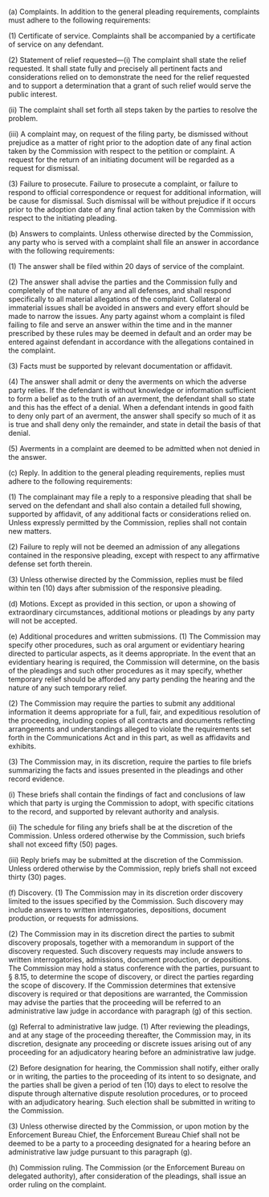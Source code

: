 (a) Complaints. In addition to the general pleading requirements, complaints must adhere to the following requirements:

(1) Certificate of service. Complaints shall be accompanied by a certificate of service on any defendant.
            

(2) Statement of relief requested—(i) The complaint shall state the relief requested. It shall state fully and precisely all pertinent facts and considerations relied on to demonstrate the need for the relief requested and to support a determination that a grant of such relief would serve the public interest.

(ii) The complaint shall set forth all steps taken by the parties to resolve the problem.

(iii) A complaint may, on request of the filing party, be dismissed without prejudice as a matter of right prior to the adoption date of any final action taken by the Commission with respect to the petition or complaint. A request for the return of an initiating document will be regarded as a request for dismissal.

(3) Failure to prosecute. Failure to prosecute a complaint, or failure to respond to official correspondence or request for additional information, will be cause for dismissal. Such dismissal will be without prejudice if it occurs prior to the adoption date of any final action taken by the Commission with respect to the initiating pleading.

(b) Answers to complaints. Unless otherwise directed by the Commission, any party who is served with a complaint shall file an answer in accordance with the following requirements:

(1) The answer shall be filed within 20 days of service of the complaint.

(2) The answer shall advise the parties and the Commission fully and completely of the nature of any and all defenses, and shall respond specifically to all material allegations of the complaint. Collateral or immaterial issues shall be avoided in answers and every effort should be made to narrow the issues. Any party against whom a complaint is filed failing to file and serve an answer within the time and in the manner prescribed by these rules may be deemed in default and an order may be entered against defendant in accordance with the allegations contained in the complaint.

(3) Facts must be supported by relevant documentation or affidavit.

(4) The answer shall admit or deny the averments on which the adverse party relies. If the defendant is without knowledge or information sufficient to form a belief as to the truth of an averment, the defendant shall so state and this has the effect of a denial. When a defendant intends in good faith to deny only part of an averment, the answer shall specify so much of it as is true and shall deny only the remainder, and state in detail the basis of that denial.

(5) Averments in a complaint are deemed to be admitted when not denied in the answer.

(c) Reply. In addition to the general pleading requirements, replies must adhere to the following requirements:

(1) The complainant may file a reply to a responsive pleading that shall be served on the defendant and shall also contain a detailed full showing, supported by affidavit, of any additional facts or considerations relied on. Unless expressly permitted by the Commission, replies shall not contain new matters.

(2) Failure to reply will not be deemed an admission of any allegations contained in the responsive pleading, except with respect to any affirmative defense set forth therein.

(3) Unless otherwise directed by the Commission, replies must be filed within ten (10) days after submission of the responsive pleading.

(d) Motions. Except as provided in this section, or upon a showing of extraordinary circumstances, additional motions or pleadings by any party will not be accepted.

(e) Additional procedures and written submissions. (1) The Commission may specify other procedures, such as oral argument or evidentiary hearing directed to particular aspects, as it deems appropriate. In the event that an evidentiary hearing is required, the Commission will determine, on the basis of the pleadings and such other procedures as it may specify, whether temporary relief should be afforded any party pending the hearing and the nature of any such temporary relief.

(2) The Commission may require the parties to submit any additional information it deems appropriate for a full, fair, and expeditious resolution of the proceeding, including copies of all contracts and documents reflecting arrangements and understandings alleged to violate the requirements set forth in the Communications Act and in this part, as well as affidavits and exhibits.

(3) The Commission may, in its discretion, require the parties to file briefs summarizing the facts and issues presented in the pleadings and other record evidence.

(i) These briefs shall contain the findings of fact and conclusions of law which that party is urging the Commission to adopt, with specific citations to the record, and supported by relevant authority and analysis.

(ii) The schedule for filing any briefs shall be at the discretion of the Commission. Unless ordered otherwise by the Commission, such briefs shall not exceed fifty (50) pages.

(iii) Reply briefs may be submitted at the discretion of the Commission. Unless ordered otherwise by the Commission, reply briefs shall not exceed thirty (30) pages.

(f) Discovery. (1) The Commission may in its discretion order discovery limited to the issues specified by the Commission. Such discovery may include answers to written interrogatories, depositions, document production, or requests for admissions.

(2) The Commission may in its discretion direct the parties to submit discovery proposals, together with a memorandum in support of the discovery requested. Such discovery requests may include answers to written interrogatories, admissions, document production, or depositions. The Commission may hold a status conference with the parties, pursuant to § 8.15, to determine the scope of discovery, or direct the parties regarding the scope of discovery. If the Commission determines that extensive discovery is required or that depositions are warranted, the Commission may advise the parties that the proceeding will be referred to an administrative law judge in accordance with paragraph (g) of this section.

(g) Referral to administrative law judge. (1) After reviewing the pleadings, and at any stage of the proceeding thereafter, the Commission may, in its discretion, designate any proceeding or discrete issues arising out of any proceeding for an adjudicatory hearing before an administrative law judge.

(2) Before designation for hearing, the Commission shall notify, either orally or in writing, the parties to the proceeding of its intent to so designate, and the parties shall be given a period of ten (10) days to elect to resolve the dispute through alternative dispute resolution procedures, or to proceed with an adjudicatory hearing. Such election shall be submitted in writing to the Commission.

(3) Unless otherwise directed by the Commission, or upon motion by the Enforcement Bureau Chief, the Enforcement Bureau Chief shall not be deemed to be a party to a proceeding designated for a hearing before an administrative law judge pursuant to this paragraph (g).

(h) Commission ruling. The Commission (or the Enforcement Bureau on delegated authority), after consideration of the pleadings, shall issue an order ruling on the complaint.

